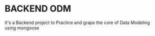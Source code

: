 # BACKEND ODM

It's a Backend project to Practice and graps the core of Data Modeling using mongoose